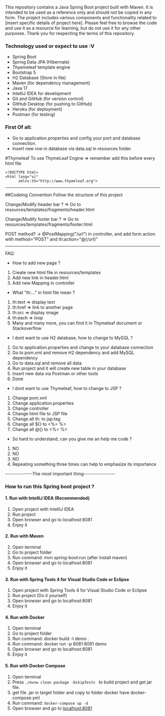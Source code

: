 This repository contains a Java Spring Boot project built with Maven. It is intended to be used as a reference only and
should not be copied in any form. The project includes various components and functionality related
to [insert specific details of project here]. Please feel free to browse the code and use it as a resource for learning,
but do not use it for any other purposes. Thank you for respecting the terms of this repository.

### Technology used or expect to use :V

* Spring Boot
* Spring Data JPA (Hibernate)
* Thyemeleaf template engine
* Bootstrap 5
* H2 Database (Store in file)
* Maven (for dependency management)
* Java 17
* IntelliJ IDEA for development
* Git and GitHub (for version control)
* GitHub Desktop (for pushing to GitHub)
* Heroku (for deployment)
* Postman (for testing)

### First Of all:

- Go to application.properties and config your port and database connection.
- Insert new row in database via data.sql in resources folder.

#Thymeleaf
To use ThymeLeaf Engine => remember add this before every html file

```
<!DOCTYPE html>
<html lang="vi"
      xmlns:th="http://www.thymeleaf.org">
```

------------------
##Codeing Convention
Follow the structure of this project

Change/Modify header bar ? => Go to resources/templates/fragments/header.html

Change/Modify footer bar ? => Go to resources/templates/fragments/footer.html

POST method? -> @PostMapping("/url") in controller, and add form action with method="POST" and th:action="@{/url}"


-------------------
FAQ:

- How to add new page ?

1. Create new html file in resources/templates
2. Add new link in header.html
3. Add new Mapping in controller

- What "th:..." in html file mean ?

1. th:text => display text
2. th:href => link to another page
3. th:src => display image
4. th:each => loop
5. Many and many more, you can find it in Thymeleaf document or Stackoverflow

- I dont want to use H2 database, how to change to MySQL ?

1. Go to application.properties and change to your database connection
2. Go to pom.xml and remove H2 dependency and add MySQL dependency
3. Go to data.sql and remove all data
4. Run project and it will create new table in your database
5. Insert new data via Postman or other tools
6. Done


- I dont want to use Thymeleaf, how to change to JSP ?

1. Change pom.xml
2. Change application.properties
3. Change controller
4. Change html file to JSP file
5. Change all th: to jsp:tag
6. Change all ${} to <%= %>
7. Change all @{} to <%= %>

- So hard to understand, can you give me an help me code ?

1. NO
2. NO
3. NO
4. Repeating something three times can help to emphasize its importance

--------------The most important thing----------------

### How to run this Spring boot project ?

#### 1. Run with IntelliJ IDEA (Recommended)

1. Open project with IntelliJ IDEA
2. Run project
3. Open browser and go to localhost:8081
4. Enjoy it

#### 2. Run with Maven

1. Open terminal
2. Go to project folder
3. Run command: mvn spring-boot:run (after install maven)
4. Open browser and go to localhost:8081
5. Enjoy it

#### 3. Run with Spring Tools 4 for Visual Studio Code or Eclipse

1. Open project with Spring Tools 4 for Visual Studio Code or Eclipse
2. Run project (Do it yourself)
3. Open browser and go to localhost:8081
4. Enjoy it

#### 4. Run with Docker

1. Open terminal
2. Go to project folder
3. Run command: docker build -t demo .
4. Run command: docker run -p 8081:8081 demo
5. Open browser and go to localhost:8081
6. Enjoy it

#### 5. Run with Docker Compose

1. Open terminal
2. Press ```./mvnw clean package -DskipTests ``` to build project and get jar file.
3. get file .jar in target folder and copy to folder docker have docker-compose.yml
4. Run command: ```docker-compose up -d```
5. Open browser and go to [localhost:8081](http://localhost:8081)